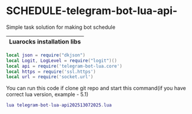 # SCHEDULE-telegram-bot-lua-api-
Simple task solution for making bot schedule

| Luarocks installation libs  |                                                           
|-----------------------------|
```Lua
local json = require("dkjson")
local Logit, LogLevel = require("logit")()
local api = require('telegram-bot-lua.core')
local https = require('ssl.https')
local url = require('socket.url')
```

You can run this code if clone git repo and start this command(if you have correct lua version, example - 5.1)
```Lua
lua telegram-bot-lua-api202513072025.lua
```
